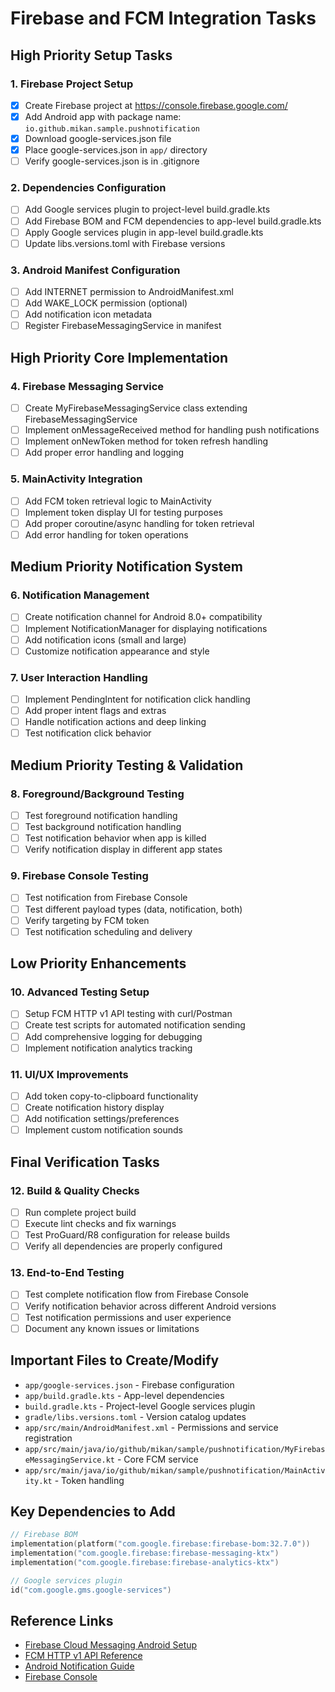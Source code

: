 # Firebase and FCM Integration Tasks

## High Priority Setup Tasks

### 1. Firebase Project Setup
- [x] Create Firebase project at https://console.firebase.google.com/
- [x] Add Android app with package name: `io.github.mikan.sample.pushnotification`
- [x] Download google-services.json file
- [x] Place google-services.json in `app/` directory
- [ ] Verify google-services.json is in .gitignore

### 2. Dependencies Configuration
- [ ] Add Google services plugin to project-level build.gradle.kts
- [ ] Add Firebase BOM and FCM dependencies to app-level build.gradle.kts
- [ ] Apply Google services plugin in app-level build.gradle.kts
- [ ] Update libs.versions.toml with Firebase versions

### 3. Android Manifest Configuration
- [ ] Add INTERNET permission to AndroidManifest.xml
- [ ] Add WAKE_LOCK permission (optional)
- [ ] Add notification icon metadata
- [ ] Register FirebaseMessagingService in manifest

## High Priority Core Implementation

### 4. Firebase Messaging Service
- [ ] Create MyFirebaseMessagingService class extending FirebaseMessagingService
- [ ] Implement onMessageReceived method for handling push notifications
- [ ] Implement onNewToken method for token refresh handling
- [ ] Add proper error handling and logging

### 5. MainActivity Integration
- [ ] Add FCM token retrieval logic to MainActivity
- [ ] Implement token display UI for testing purposes
- [ ] Add proper coroutine/async handling for token retrieval
- [ ] Add error handling for token operations

## Medium Priority Notification System

### 6. Notification Management
- [ ] Create notification channel for Android 8.0+ compatibility
- [ ] Implement NotificationManager for displaying notifications
- [ ] Add notification icons (small and large)
- [ ] Customize notification appearance and style

### 7. User Interaction Handling
- [ ] Implement PendingIntent for notification click handling
- [ ] Add proper intent flags and extras
- [ ] Handle notification actions and deep linking
- [ ] Test notification click behavior

## Medium Priority Testing & Validation

### 8. Foreground/Background Testing
- [ ] Test foreground notification handling
- [ ] Test background notification handling
- [ ] Test notification behavior when app is killed
- [ ] Verify notification display in different app states

### 9. Firebase Console Testing
- [ ] Test notification from Firebase Console
- [ ] Test different payload types (data, notification, both)
- [ ] Verify targeting by FCM token
- [ ] Test notification scheduling and delivery

## Low Priority Enhancements

### 10. Advanced Testing Setup
- [ ] Setup FCM HTTP v1 API testing with curl/Postman
- [ ] Create test scripts for automated notification sending
- [ ] Add comprehensive logging for debugging
- [ ] Implement notification analytics tracking

### 11. UI/UX Improvements
- [ ] Add token copy-to-clipboard functionality
- [ ] Create notification history display
- [ ] Add notification settings/preferences
- [ ] Implement custom notification sounds

## Final Verification Tasks

### 12. Build & Quality Checks
- [ ] Run complete project build
- [ ] Execute lint checks and fix warnings
- [ ] Test ProGuard/R8 configuration for release builds
- [ ] Verify all dependencies are properly configured

### 13. End-to-End Testing
- [ ] Test complete notification flow from Firebase Console
- [ ] Verify notification behavior across different Android versions
- [ ] Test notification permissions and user experience
- [ ] Document any known issues or limitations

## Important Files to Create/Modify

- `app/google-services.json` - Firebase configuration
- `app/build.gradle.kts` - App-level dependencies
- `build.gradle.kts` - Project-level Google services plugin
- `gradle/libs.versions.toml` - Version catalog updates
- `app/src/main/AndroidManifest.xml` - Permissions and service registration
- `app/src/main/java/io/github/mikan/sample/pushnotification/MyFirebaseMessagingService.kt` - Core FCM service
- `app/src/main/java/io/github/mikan/sample/pushnotification/MainActivity.kt` - Token handling

## Key Dependencies to Add

```kotlin
// Firebase BOM
implementation(platform("com.google.firebase:firebase-bom:32.7.0"))
implementation("com.google.firebase:firebase-messaging-ktx")
implementation("com.google.firebase:firebase-analytics-ktx")

// Google services plugin
id("com.google.gms.google-services")
```

## Reference Links

- [Firebase Cloud Messaging Android Setup](https://firebase.google.com/docs/cloud-messaging/android/client)
- [FCM HTTP v1 API Reference](https://firebase.google.com/docs/reference/fcm/rest/v1/projects.messages)
- [Android Notification Guide](https://developer.android.com/guide/topics/ui/notifiers/notifications)
- [Firebase Console](https://console.firebase.google.com/)